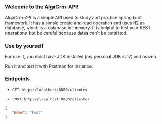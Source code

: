 ### Welcome to the AlgaCrm-API!

AlgaCrm-API is a simple API used to study and practice spring boot framework. It has a simple create and read operation and uses H2 as database, which is a database in-memory. It is helpful to test your REST operations, but be careful because datas can't be persisted.

### Use by yourself

For use it, you must have JDK installed (my personal JDK is 17) and maven.

Run it and test it with Postman for instance.

### Endpoints

- `GET`: `http://localhost:8080/clientes`

- `POST`: `http://localhost:8080/clientes`
 ```json
{
    "nome": "Test"
}
```